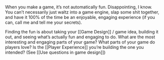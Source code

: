 When you make a game, it’s not automatically fun. Disappointing, I know. You can’t necessarily just waltz into a game engine, slap some shit together, and have it 100% of the time be an enjoyable, engaging experience (if you can, call me and tell me your secrets).

Finding the fun is about taking your [[Game Design]] / game idea, building it out, and seeing what’s actually fun and engaging to do. What are the most interesting and engaging parts of your game? What parts of your game do players love? Is the [[Player Experience]] you’re building the one you intended? (See [[Use questions in game design]])